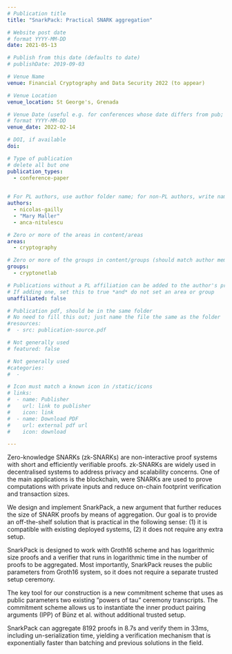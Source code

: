 ```yaml
---
# Publication title
title: "SnarkPack: Practical SNARK aggregation"

# Website post date
# format YYYY-MM-DD
date: 2021-05-13

# Publish from this date (defaults to date)
# publishDate: 2019-09-03

# Venue Name
venue: Financial Cryptography and Data Security 2022 (to appear)

# Venue Location
venue_location: St George's, Grenada

# Venue Date (useful e.g. for conferences whose date differs from pub; defaults to date)
# format YYYY-MM-DD
venue_date: 2022-02-14

# DOI, if available
doi:

# Type of publication
# delete all but one
publication_types:
  - conference-paper
  

# For PL authors, use author folder name; for non-PL authors, write name as in paper within ""
authors:
  - nicolas-gailly
  - "Mary Maller"
  - anca-nitulescu

# Zero or more of the areas in content/areas
areas:
  - cryptography

# Zero or more of the groups in content/groups (should match author membership)
groups:
  - cryptonetlab

# Publications without a PL affiliation can be added to the author's profile without showing up elsewhere
# If adding one, set this to true *and* do not set an area or group
unaffiliated: false

# Publication pdf, should be in the same folder
# No need to fill this out; just name the file the same as the folder
#resources:
#  - src: publication-source.pdf

# Not generally used
# featured: false

# Not generally used
#categories:
#  -

# Icon must match a known icon in /static/icons
# links:
#  - name: Publisher
#    url: link to publisher
#    icon: link
#  - name: Download PDF
#    url: external pdf url
#    icon: download

---
```


 Zero-knowledge SNARKs (zk-SNARKs) are non-interactive proof systems with short and efficiently verifiable proofs. zk-SNARKs are widely used in decentralised systems to address privacy and scalability concerns. One of the main applications is the blockchain, were SNARKs are used to prove computations with private inputs and reduce on-chain footprint verification and transaction sizes.

We design and implement SnarkPack, a new argument that further reduces the size of SNARK proofs by means of aggregation. Our goal is to provide an off-the-shelf solution that is practical in the following sense: (1) it is compatible with existing deployed systems, (2) it does not require any extra setup.

SnarkPack is designed to work with Groth16 scheme and has logarithmic size proofs and a verifier that runs in logarithmic time in the number of proofs to be aggregated. Most importantly, SnarkPack reuses the public parameters from Groth16 system, so it does not require a separate trusted setup ceremony.

The key tool for our construction is a new commitment scheme that uses as public parameters two existing ”powers of tau” ceremony transcripts. The commitment scheme allows us to instantiate the inner product pairing arguments (IPP) of Bünz et al. without additional trusted setup.

SnarkPack can aggregate 8192 proofs in 8.7s and verify them in 33ms, including un-serialization time, yielding a verification mechanism that is exponentially faster than batching and previous solutions in the field.
